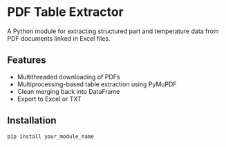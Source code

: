 # PDF Table Extractor

A Python module for extracting structured part and temperature data from PDF documents linked in Excel files.

## Features

- Multithreaded downloading of PDFs
- Multiprocessing-based table extraction using PyMuPDF
- Clean merging back into DataFrame
- Export to Excel or TXT

## Installation

```bash
pip install your_module_name
